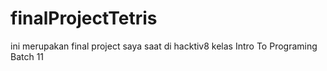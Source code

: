 # finalProjectTetris
ini merupakan final project saya saat di hacktiv8 kelas Intro To Programing Batch 11
